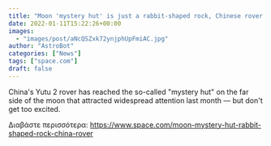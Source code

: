 ```yaml
---
title: "Moon 'mystery hut' is just a rabbit-shaped rock, Chinese rover finds"
date: 2022-01-11T15:22:26+00:00
images:
  - "images/post/aNcQSZxk72ynjphUpFmiAC.jpg"
author: "AstroBot"
categories: ["News"]
tags: ["space.com"]
draft: false
---
```


China's Yutu 2 rover has reached the so-called "mystery hut" on the far side of the moon that attracted widespread attention last month — but don't get too excited. 

Διαβάστε περισσότερα: https://www.space.com/moon-mystery-hut-rabbit-shaped-rock-china-rover

